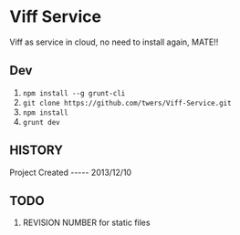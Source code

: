Viff Service
===============

Viff as service in cloud, no need to install again, MATE!!


Dev
---------------

1. ```npm install --g grunt-cli```
2. ```git clone https://github.com/twers/Viff-Service.git```
3. ```npm install```
4. ```grunt dev```


HISTORY
---------------

Project Created  ----- 2013/12/10


TODO
---------------

1. REVISION NUMBER for static files
